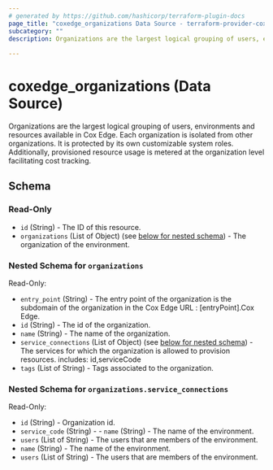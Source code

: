 ```yaml
---
# generated by https://github.com/hashicorp/terraform-plugin-docs
page_title: "coxedge_organizations Data Source - terraform-provider-coxedge"
subcategory: ""
description: Organizations are the largest logical grouping of users, environments and resources available in Cox Edge. Each organization is isolated from other organizations. It is protected by its own customizable system roles. Additionally, provisioned resource usage is metered at the organization level facilitating cost tracking.
  
---
```


# coxedge_organizations (Data Source)
Organizations are the largest logical grouping of users, environments and resources available in Cox Edge. Each organization is isolated from other organizations. It is protected by its own customizable system roles. Additionally, provisioned resource usage is metered at the organization level facilitating cost tracking.




<!-- schema generated by tfplugindocs -->
## Schema

### Read-Only

- `id` (String) - The ID of this resource.
- `organizations` (List of Object) (see [below for nested schema](#nestedatt--organizations)) - The organization of the environment.

<a id="nestedatt--organizations"></a>
### Nested Schema for `organizations`

Read-Only:

- `entry_point` (String) - The entry point of the organization is the subdomain of the organization in the Cox Edge URL : [entryPoint].Cox Edge.
- `id` (String) - The id of the organization.
- `name` (String) - The name of the organization.
- `service_connections` (List of Object) (see [below for nested schema](#nestedobjatt--organizations--service_connections)) - The services for which the organization is allowed to provision resources.
  includes: id,serviceCode
- `tags` (List of String) - Tags associated to the organization.

<a id="nestedobjatt--organizations--service_connections"></a>
### Nested Schema for `organizations.service_connections`

Read-Only:

- `id` (String) - Organization id.
- `service_code` (String) - - `name` (String) - The name of the environment.
- `users` (List of String) - The users that are members of the environment.
- `name` (String) - The name of the environment.
- `users` (List of String) - The users that are members of the environment.
